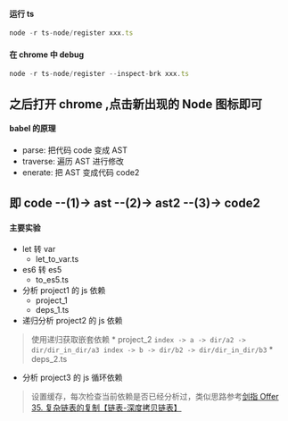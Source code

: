 #### 运行 ts
```ts
node -r ts-node/register xxx.ts
```
#### 在 chrome 中 debug
```js
node -r ts-node/register --inspect-brk xxx.ts 
```
之后打开 chrome ,点击新出现的 Node 图标即可
---
#### babel 的原理
* parse: 把代码 code 变成 AST
* traverse: 遍历 AST 进行修改
* enerate: 把 AST 变成代码 code2

即 code --(1)-> ast --(2)-> ast2 --(3)-> code2
---
#### 主要实验
* let 转 var
    * let_to_var.ts
* es6 转 es5
    * to_es5.ts
* 分析 project1 的 js 依赖
    * project_1
    * deps_1.ts        
* 递归分析 project2 的 js 依赖
> 使用递归获取嵌套依赖
    * project_2
    ```
    index -> a -> dir/a2 -> dir/dir_in_dir/a3
    index -> b -> dir/b2 -> dir/dir_in_dir/b3
    ```
    * deps_2.ts
* 分析 project3 的 js 循环依赖
> 设置缓存，每次检查当前依赖是否已经分析过，类似思路参考[剑指 Offer 35. 复杂链表的复制【链表-深度拷贝链表】](https://github.com/Hanqing1996/Leetcode/blob/master/js/%E5%89%91%E6%8C%87%20Offer%2035.%20%E5%A4%8D%E6%9D%82%E9%93%BE%E8%A1%A8%E7%9A%84%E5%A4%8D%E5%88%B6%E3%80%90%E9%93%BE%E8%A1%A8-%E6%B7%B1%E5%BA%A6%E6%8B%B7%E8%B4%9D%E9%93%BE%E8%A1%A8%E3%80%91.js)

